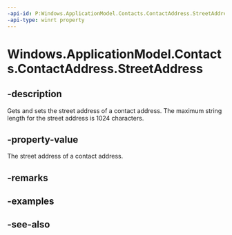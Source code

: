```yaml
---
-api-id: P:Windows.ApplicationModel.Contacts.ContactAddress.StreetAddress
-api-type: winrt property
---
```


<!-- Property syntax
public string StreetAddress { get;  set; }
-->

# Windows.ApplicationModel.Contacts.ContactAddress.StreetAddress

## -description
Gets and sets the street address of a contact address. The maximum string length for the street address is 1024 characters.

## -property-value
The street address of a contact address.

## -remarks

## -examples

## -see-also
